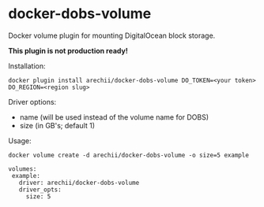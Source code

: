 # docker-dobs-volume
 Docker volume plugin for mounting DigitalOcean block storage.

 **This plugin is not production ready!**

 Installation:
 ```
 docker plugin install arechii/docker-dobs-volume DO_TOKEN=<your token> DO_REGION=<region slug>
 ```

 Driver options:
  - name (will be used instead of the volume name for DOBS)
  - size (in GB's; default 1)

 Usage:
 ```
 docker volume create -d arechii/docker-dobs-volume -o size=5 example
 ```
 ```
 volumes:
  example:
    driver: arechii/docker-dobs-volume
    driver_opts:
      size: 5
```